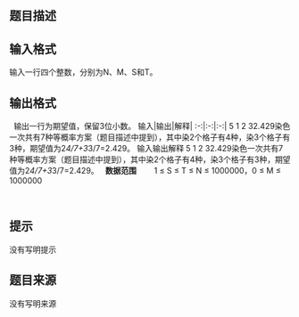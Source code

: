 


## 题目描述
## 输入格式
输入一行四个整数，分别为N、M、S和T。
     
## 输出格式
  输出一行为期望值，保留3位小数。
输入|输出|解释|
:-:|:-:|:-:|
5 1 2 32.429染色一次共有7种等概率方案（题目描述中提到），其中染2个格子有4种，染3个格子有3种，期望值为2*4/7+3*3/7=2.429。
输入输出解释
5 1 2 32.429染色一次共有7种等概率方案（题目描述中提到），其中染2个格子有4种，染3个格子有3种，期望值为2*4/7+3*3/7=2.429。
 
**数据范围** 
       1 ≤ S ≤ T ≤ N ≤ 1000000，0 ≤ M ≤ 1000000

```input1

```
```output1
```

## 提示
没有写明提示
## 题目来源
没有写明来源


